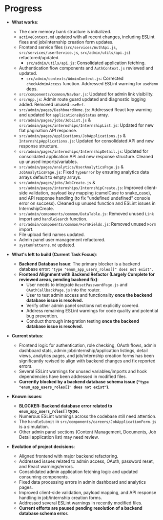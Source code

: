 # Progress

- **What works**:
  - The core memory bank structure is initialized.
  - `activeContext.md` updated with all recent changes, including ESLint fixes and job/internship creation form updates.
  - Frontend service files (`src/services/AuthApi.js`, `src/services/userService.js`, `src/admin/utils/api.js`) refactored/updated.
    - `src/admin/utils/api.js`: Consolidated application fetching.
  - Authentication flow components and `AuthContext.js` reviewed and updated.
    - `src/admin/contexts/AdminContext.js`: Corrected `checkAdminAccess` function. Addressed ESLint warning for `useMemo` deps.
  - `src/components/common/Navbar.js`: Updated for admin link visibility.
  - `src/App.js`: Admin route guard updated and diagnostic logging added. Removed unused `useRef`.
  - `src/admin/pages/DashboardHome.js`: Addressed React key warning and updated for `applicationsByStatus` array.
  - `src/admin/pages/jobs/JobList.js` & `src/admin/pages/internships/InternshipList.js`: Updated for new flat pagination API response.
  - `src/admin/pages/applications/JobApplications.js` & `InternshipApplications.js`: Updated for consolidated API and new response structure.
  - `src/admin/pages/internships/InternshipDetail.js`: Updated for consolidated application API and new response structure. Cleaned up unused imports/variables.
  - `src/admin/pages/analytics/UserAnalyticsPage.js` & `JobAnalyticsPage.js`: Fixed `TypeError` by ensuring analytics data arrays default to empty arrays.
  - `src/admin/pages/jobs/JobCreate.js` & `src/admin/pages/internships/InternshipCreate.js`: Improved client-side validation, payload key mapping (camelCase to snake_case), and API response handling (to fix "undefined undefined" console error on success). Cleaned up unused function and ESLint issues in InternshipCreate.
  - `src/admin/components/common/DataTable.js`: Removed unused `Link` import and `handleSearch` function.
  - `src/admin/components/common/FormFields.js`: Removed unused `Form` import.
  - File upload field names updated.
  - Admin panel user management refactored.
  - `systemPatterns.md` updated.

- **What's left to build (Current Task Focus)**:
  - **Backend Database Issue**: The primary blocker is a backend database error: `"type "enum_app_users_roles[]" does not exist"`.
  - **Frontend Alignment with Backend Refactor (Largely Complete for reviewed areas, pending backend fix)**:
    - User needs to integrate `ResetPasswordPage.js` and `OAuthCallbackPage.js` into the router.
    - User to test admin access and functionality **once the backend database issue is resolved.**
    - Verify other admin panel sections not explicitly covered.
    - Address remaining ESLint warnings for code quality and potential bug prevention.
    - Conduct thorough integration testing **once the backend database issue is resolved.**

- **Current status**:
  - Frontend logic for authentication, role checking, OAuth flows, admin dashboard stats, admin job/internship/application listings, detail views, analytics pages, and job/internship creation forms has been significantly revised to align with backend changes and fix reported errors.
  - Several ESLint warnings for unused variables/imports and hook dependencies have been addressed in modified files.
  - **Currently blocked by a backend database schema issue (`"type "enum_app_users_roles[]" does not exist"`)**.

- **Known issues**:
  - **BLOCKER: Backend database error related to `enum_app_users_roles[]` type.**
  - Numerous ESLint warnings across the codebase still need attention.
  - The `handleSubmit` in `src/components/careers/JobApplicationForm.js` is a simulation.
  - Other admin panel sections (Content Management, Documents, Job Detail application list) may need review.

- **Evolution of project decisions**:
  - Aligned frontend with major backend refactoring.
  - Addressed issues related to admin access, OAuth, password reset, and React warnings/errors.
  - Consolidated admin application fetching logic and updated consuming components.
  - Fixed data processing errors in admin dashboard and analytics pages.
  - Improved client-side validation, payload mapping, and API response handling in job/internship creation forms.
  - Addressed several ESLint warnings in recently modified files.
  - **Current efforts are paused pending resolution of a backend database schema error.**

